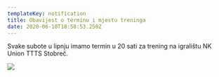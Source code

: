 ```yaml
---
templateKey: notification
title: Obavijest o terminu i mjestu treninga
date: 2020-06-10T18:58:53.250Z
---
```

Svake subote u lipnju imamo termin u 20 sati za trening na igralištu NK Union TTTS Stobreč.

![](/img/img-20200606-wa0008.jpg)